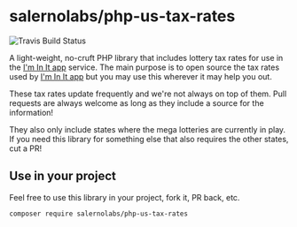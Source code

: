 # salernolabs/php-us-tax-rates

![Travis Build Status](https://travis-ci.com/salernolabs/php-us-tax-rates.svg?branch=master)

A light-weight, no-cruft PHP library that includes lottery tax rates for use in the 
[I'm In It app](https://www.iminitapp.com) service. The main purpose is to open source 
the tax rates used by [I'm In It app](https://www.iminitapp.com) but you may use this 
wherever it may help you out.

These tax rates update frequently and we're not always on top of them. Pull requests are 
always welcome as long as they include a source for the information!

They also only include states where the mega lotteries are currently in play. If you need 
this library for something else that also requires the other states, cut a PR!

## Use in your project

Feel free to use this library in your project, fork it, PR back, etc. 

    composer require salernolabs/php-us-tax-rates 